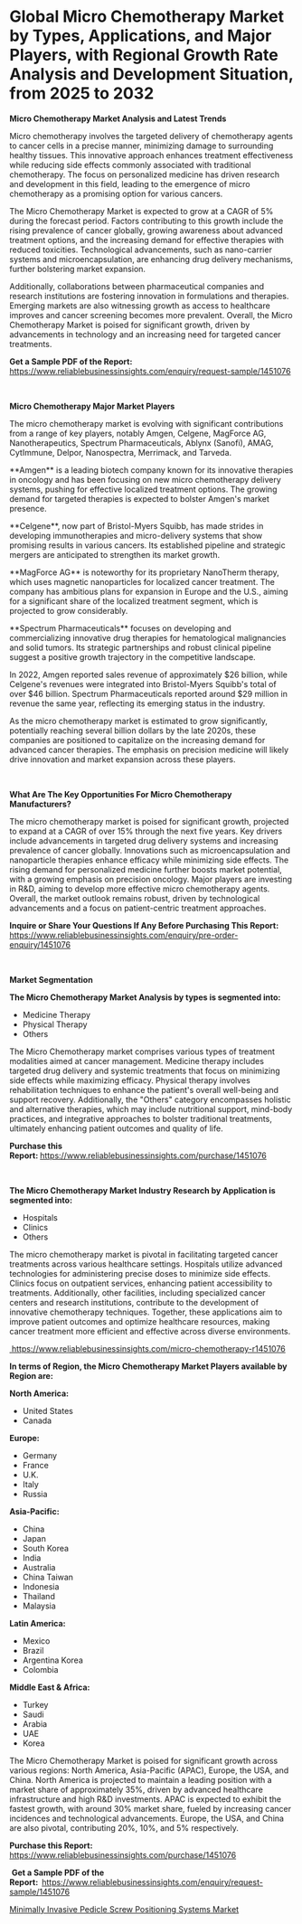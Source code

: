 <p><h1>Global Micro Chemotherapy Market by Types, Applications, and Major Players, with Regional Growth Rate Analysis and Development Situation, from 2025 to 2032</h1></p><p><strong>Micro Chemotherapy Market Analysis and Latest Trends</strong></p>
<p><p>Micro chemotherapy involves the targeted delivery of chemotherapy agents to cancer cells in a precise manner, minimizing damage to surrounding healthy tissues. This innovative approach enhances treatment effectiveness while reducing side effects commonly associated with traditional chemotherapy. The focus on personalized medicine has driven research and development in this field, leading to the emergence of micro chemotherapy as a promising option for various cancers.</p><p>The Micro Chemotherapy Market is expected to grow at a CAGR of 5% during the forecast period. Factors contributing to this growth include the rising prevalence of cancer globally, growing awareness about advanced treatment options, and the increasing demand for effective therapies with reduced toxicities. Technological advancements, such as nano-carrier systems and microencapsulation, are enhancing drug delivery mechanisms, further bolstering market expansion.</p><p>Additionally, collaborations between pharmaceutical companies and research institutions are fostering innovation in formulations and therapies. Emerging markets are also witnessing growth as access to healthcare improves and cancer screening becomes more prevalent. Overall, the Micro Chemotherapy Market is poised for significant growth, driven by advancements in technology and an increasing need for targeted cancer treatments.</p></p>
<p><strong>Get a Sample PDF of the Report:&nbsp;</strong> <a href="https://www.reliablebusinessinsights.com/enquiry/request-sample/1451076?utm_campaign=3036&utm_medium=2&utm_source=Github&utm_content=ia&utm_term=04032025&utm_id=micro-chemotherapy">https://www.reliablebusinessinsights.com/enquiry/request-sample/1451076</a></p>
<p>&nbsp;</p>
<p><strong>Micro Chemotherapy Major Market Players</strong></p>
<p><p>The micro chemotherapy market is evolving with significant contributions from a range of key players, notably Amgen, Celgene, MagForce AG, Nanotherapeutics, Spectrum Pharmaceuticals, Ablynx (Sanofi), AMAG, CytImmune, Delpor, Nanospectra, Merrimack, and Tarveda. </p><p>**Amgen** is a leading biotech company known for its innovative therapies in oncology and has been focusing on new micro chemotherapy delivery systems, pushing for effective localized treatment options. The growing demand for targeted therapies is expected to bolster Amgen's market presence.</p><p>**Celgene**, now part of Bristol-Myers Squibb, has made strides in developing immunotherapies and micro-delivery systems that show promising results in various cancers. Its established pipeline and strategic mergers are anticipated to strengthen its market growth.</p><p>**MagForce AG** is noteworthy for its proprietary NanoTherm therapy, which uses magnetic nanoparticles for localized cancer treatment. The company has ambitious plans for expansion in Europe and the U.S., aiming for a significant share of the localized treatment segment, which is projected to grow considerably.</p><p>**Spectrum Pharmaceuticals** focuses on developing and commercializing innovative drug therapies for hematological malignancies and solid tumors. Its strategic partnerships and robust clinical pipeline suggest a positive growth trajectory in the competitive landscape.</p><p>In 2022, Amgen reported sales revenue of approximately $26 billion, while Celgene's revenues were integrated into Bristol-Myers Squibb's total of over $46 billion. Spectrum Pharmaceuticals reported around $29 million in revenue the same year, reflecting its emerging status in the industry.</p><p>As the micro chemotherapy market is estimated to grow significantly, potentially reaching several billion dollars by the late 2020s, these companies are positioned to capitalize on the increasing demand for advanced cancer therapies. The emphasis on precision medicine will likely drive innovation and market expansion across these players.</p></p>
<p>&nbsp;</p>
<p><strong>What Are The Key Opportunities For Micro Chemotherapy Manufacturers?</strong></p>
<p><p>The micro chemotherapy market is poised for significant growth, projected to expand at a CAGR of over 15% through the next five years. Key drivers include advancements in targeted drug delivery systems and increasing prevalence of cancer globally. Innovations such as microencapsulation and nanoparticle therapies enhance efficacy while minimizing side effects. The rising demand for personalized medicine further boosts market potential, with a growing emphasis on precision oncology. Major players are investing in R&D, aiming to develop more effective micro chemotherapy agents. Overall, the market outlook remains robust, driven by technological advancements and a focus on patient-centric treatment approaches.</p></p>
<p><strong>Inquire or Share Your Questions If Any Before Purchasing This Report:</strong> <a href="https://www.reliablebusinessinsights.com/enquiry/pre-order-enquiry/1451076?utm_campaign=3036&utm_medium=2&utm_source=Github&utm_content=ia&utm_term=04032025&utm_id=micro-chemotherapy">https://www.reliablebusinessinsights.com/enquiry/pre-order-enquiry/1451076</a></p>
<p>&nbsp;</p>
<p><strong>Market Segmentation</strong></p>
<p><strong>The Micro Chemotherapy Market Analysis by types is segmented into:</strong></p>
<p><ul><li>Medicine Therapy</li><li>Physical Therapy</li><li>Others</li></ul></p>
<p><p>The Micro Chemotherapy market comprises various types of treatment modalities aimed at cancer management. Medicine therapy includes targeted drug delivery and systemic treatments that focus on minimizing side effects while maximizing efficacy. Physical therapy involves rehabilitation techniques to enhance the patient's overall well-being and support recovery. Additionally, the "Others" category encompasses holistic and alternative therapies, which may include nutritional support, mind-body practices, and integrative approaches to bolster traditional treatments, ultimately enhancing patient outcomes and quality of life.</p></p>
<p><strong>Purchase this Report:&nbsp;</strong><a href="https://www.reliablebusinessinsights.com/purchase/1451076?utm_campaign=3036&utm_medium=2&utm_source=Github&utm_content=ia&utm_term=04032025&utm_id=micro-chemotherapy">https://www.reliablebusinessinsights.com/purchase/1451076</a></p>
<p>&nbsp;</p>
<p><strong>The Micro Chemotherapy Market Industry Research by Application is segmented into:</strong></p>
<p><ul><li>Hospitals</li><li>Clinics</li><li>Others</li></ul></p>
<p><p>The micro chemotherapy market is pivotal in facilitating targeted cancer treatments across various healthcare settings. Hospitals utilize advanced technologies for administering precise doses to minimize side effects. Clinics focus on outpatient services, enhancing patient accessibility to treatments. Additionally, other facilities, including specialized cancer centers and research institutions, contribute to the development of innovative chemotherapy techniques. Together, these applications aim to improve patient outcomes and optimize healthcare resources, making cancer treatment more efficient and effective across diverse environments.</p></p>
<p><a href="https://www.reliablebusinessinsights.com/micro-chemotherapy-r1451076?utm_campaign=3036&utm_medium=2&utm_source=Github&utm_content=ia&utm_term=04032025&utm_id=micro-chemotherapy">&nbsp;https://www.reliablebusinessinsights.com/micro-chemotherapy-r1451076</a></p>
<p><strong>In terms of Region, the Micro Chemotherapy Market Players available by Region are:</strong></p>
<p>
    <p> <strong> North America: </strong>
        <ul>
            <li>United States</li>
            <li>Canada</li>
        </ul>
        </p> 
    <p> <strong> Europe: </strong>
        <ul>
            <li>Germany</li>
            <li>France</li>
            <li>U.K.</li>
            <li>Italy</li>
            <li>Russia</li>
        </ul>
        </p> 
    <p> <strong> Asia-Pacific: </strong>
        <ul>
            <li>China</li>
            <li>Japan</li>
            <li>South Korea</li>
            <li>India</li>
            <li>Australia</li>
            <li>China Taiwan</li>
            <li>Indonesia</li>
            <li>Thailand</li>
            <li>Malaysia</li>
        </ul>
        </p> 
    <p> <strong> Latin America: </strong>
        <ul>
            <li>Mexico</li>
            <li>Brazil</li>
            <li>Argentina Korea</li>
            <li>Colombia</li>
        </ul>
        </p> 
    <p> <strong> Middle East & Africa: </strong>
        <ul>
            <li>Turkey</li>
            <li>Saudi</li>
            <li>Arabia</li>
            <li>UAE</li>
            <li>Korea</li>
        </ul>
    </p>
    </p>
<p><p>The Micro Chemotherapy Market is poised for significant growth across various regions: North America, Asia-Pacific (APAC), Europe, the USA, and China. North America is projected to maintain a leading position with a market share of approximately 35%, driven by advanced healthcare infrastructure and high R&D investments. APAC is expected to exhibit the fastest growth, with around 30% market share, fueled by increasing cancer incidences and technological advancements. Europe, the USA, and China are also pivotal, contributing 20%, 10%, and 5% respectively.</p></p>
<p><strong>Purchase this Report: </strong><a href="https://www.reliablebusinessinsights.com/purchase/1451076?utm_campaign=3036&utm_medium=2&utm_source=Github&utm_content=ia&utm_term=04032025&utm_id=micro-chemotherapy">https://www.reliablebusinessinsights.com/purchase/1451076</a></p>
<p>&nbsp;<strong>Get a Sample PDF of the Report:&nbsp;&nbsp;</strong><a href="https://www.reliablebusinessinsights.com/enquiry/request-sample/1451076?utm_campaign=3036&utm_medium=2&utm_source=Github&utm_content=ia&utm_term=04032025&utm_id=micro-chemotherapy">https://www.reliablebusinessinsights.com/enquiry/request-sample/1451076</a></p>
<p><strong></strong></p>
<p><p><a href="https://github.com/shadnfamoza/Market-Research-Report-List-1/blob/main/minimally-invasive-pedicle-screw-positioning-systems-market.md?utm_campaign=3036&utm_medium=2&utm_source=Github&utm_content=ia&utm_term=04032025&utm_id=micro-chemotherapy">Minimally Invasive Pedicle Screw Positioning Systems Market</a></p></p>